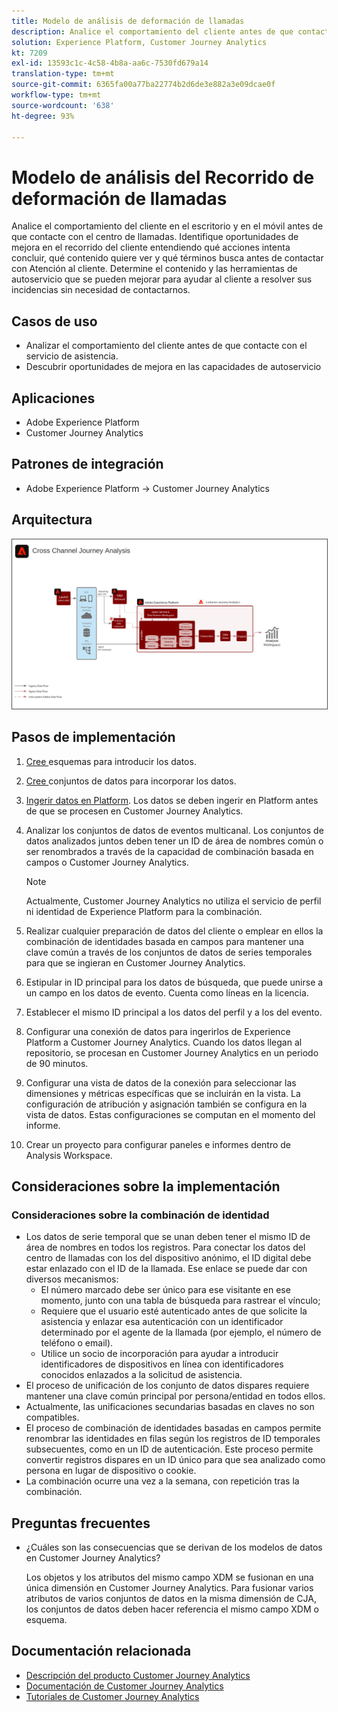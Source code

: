 ```yaml
---
title: Modelo de análisis de deformación de llamadas
description: Analice el comportamiento del cliente antes de que contacte con el centro de llamadas.
solution: Experience Platform, Customer Journey Analytics
kt: 7209
exl-id: 13593c1c-4c58-4b8a-aa6c-7530fd679a14
translation-type: tm+mt
source-git-commit: 6365fa00a77ba22774b2d6de3e882a3e09dcae0f
workflow-type: tm+mt
source-wordcount: '638'
ht-degree: 93%

---
```


# Modelo de análisis del Recorrido de deformación de llamadas

Analice el comportamiento del cliente en el escritorio y en el móvil antes de que contacte con el centro de llamadas. Identifique oportunidades de mejora en el recorrido del cliente entendiendo qué acciones intenta concluir, qué contenido quiere ver y qué términos busca antes de contactar con Atención al cliente. Determine el contenido y las herramientas de autoservicio que se pueden mejorar para ayudar al cliente a resolver sus incidencias sin necesidad de contactarnos.

## Casos de uso

* Analizar el comportamiento del cliente antes de que contacte con el servicio de asistencia.
* Descubrir oportunidades de mejora en las capacidades de autoservicio

## Aplicaciones

* Adobe Experience Platform
* Customer Journey Analytics

## Patrones de integración

* Adobe Experience Platform → Customer Journey Analytics

## Arquitectura

<img src="assets/CJA.svg" alt="Arquitectura de referencia para el modelo de Customer Journey Analytics" style="border:1px solid #4a4a4a" />

## Pasos de implementación

1. [Cree ](https://experienceleague.adobe.com/docs/platform-learn/tutorials/schemas/create-a-schema.html) esquemas para introducir los datos.
1. [Cree ](https://experienceleague.adobe.com/docs/platform-learn/tutorials/data-ingestion/create-datasets-and-ingest-data.html) conjuntos de datos para incorporar los datos.
1. [Ingerir datos en Platform](https://experienceleague.adobe.com/?recommended=ExperiencePlatform-D-1-2020.1.dataingestion).
Los datos se deben ingerir en Platform antes de que se procesen en Customer Journey Analytics.
1. Analizar los conjuntos de datos de eventos multicanal.
Los conjuntos de datos analizados juntos deben tener un ID de área de nombres común o ser renombrados a través de la capacidad de combinación basada en campos o Customer Journey Analytics. 

   >[!NOTE]
   >
   >Actualmente, Customer Journey Analytics no utiliza el servicio de perfil ni identidad de Experience Platform para la combinación.

1. Realizar cualquier preparación de datos del cliente o emplear en ellos la combinación de identidades basada en campos para mantener una clave común a través de los conjuntos de datos de series temporales para que se ingieran en Customer Journey Analytics.
1. Estipular in ID principal para los datos de búsqueda, que puede unirse a un campo en los datos de evento. Cuenta como líneas en la licencia.
1. Establecer el mismo ID principal a los datos del perfil y a los del evento.
1. Configurar una conexión de datos para ingerirlos de Experience Platform a Customer Journey Analytics. Cuando los datos llegan al repositorio, se procesan en Customer Journey Analytics en un periodo de 90 minutos.
1. Configurar una vista de datos de la conexión para seleccionar las dimensiones y métricas específicas que se incluirán en la vista. La configuración de atribución y asignación también se configura en la vista de datos. Estas configuraciones se computan en el momento del informe.
1. Crear un proyecto para configurar paneles e informes dentro de Analysis Workspace.

## Consideraciones sobre la implementación

### Consideraciones sobre la combinación de identidad

* Los datos de serie temporal que se unan deben tener el mismo ID de área de nombres en todos los registros. Para conectar los datos del centro de llamadas con los del dispositivo anónimo, el ID digital debe estar enlazado con el ID de la llamada. Ese enlace se puede dar con diversos mecanismos:
   * El número marcado debe ser único para ese visitante en ese momento, junto con una tabla de búsqueda para rastrear el vínculo;
   * Requiere que el usuario esté autenticado antes de que solicite la asistencia y enlazar esa autenticación con un identificador determinado por el agente de la llamada (por ejemplo, el número de teléfono o email).
   * Utilice un socio de incorporación para ayudar a introducir identificadores de dispositivos en línea con identificadores conocidos enlazados a la solicitud de asistencia.
* El proceso de unificación de los conjunto de datos dispares requiere mantener una clave común principal por persona/entidad en todos ellos.
* Actualmente, las unificaciones secundarias basadas en claves no son compatibles.
* El proceso de combinación de identidades basadas en campos permite renombrar las identidades en filas según los registros de ID temporales subsecuentes, como en un ID de autenticación. Este proceso permite convertir registros dispares en un ID único para que sea analizado como persona en lugar de dispositivo o cookie.
* La combinación ocurre una vez a la semana, con repetición tras la combinación.

## Preguntas frecuentes

* ¿Cuáles son las consecuencias que se derivan de los modelos de datos en Customer Journey Analytics?

   Los objetos y los atributos del mismo campo XDM se fusionan en una única dimensión en Customer Journey Analytics. Para fusionar varios atributos de varios conjuntos de datos en la misma dimensión de CJA, los conjuntos de datos deben hacer referencia el mismo campo XDM o esquema.

## Documentación relacionada

* [Descripción del producto Customer Journey Analytics](https://helpx.adobe.com/es/legal/product-descriptions/customer-journey-analytics.html)
* [Documentación de Customer Journey Analytics](https://experienceleague.adobe.com/docs/customer-journey-analytics.html?lang=es)
* [Tutoriales de Customer Journey Analytics](https://experienceleague.adobe.com/docs/customer-journey-analytics-learn/tutorials/overview.html?lang=es)
